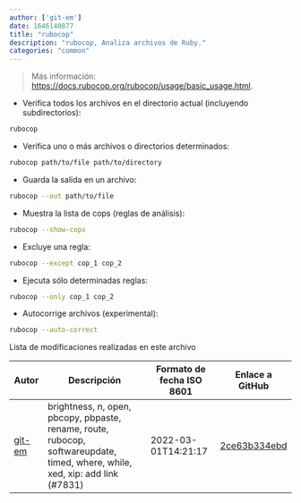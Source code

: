 ```yaml
---
author: ['git-em']
date: 1646140877
title: "rubocop"
description: "rubocop, Analiza archivos de Ruby."
categories: "common"
---
```

> Más información: <https://docs.rubocop.org/rubocop/usage/basic_usage.html>.

- Verifica todos los archivos en el directorio actual (incluyendo subdirectorios):

```bash
rubocop
```

- Verifica uno o más archivos o directorios determinados:

```bash
rubocop path/to/file path/to/directory
```

- Guarda la salida en un archivo:

```bash
rubocop --out path/to/file
```

- Muestra la lista de cops (reglas de análisis):

```bash
rubocop --show-cops
```

- Excluye una regla:

```bash
rubocop --except cop_1 cop_2
```

- Ejecuta sólo determinadas reglas:

```bash
rubocop --only cop_1 cop_2
```

- Autocorrige archivos (experimental):

```bash
rubocop --auto-correct
```
Lista de modificaciones realizadas en este archivo


Autor | Descripción | Formato de fecha ISO 8601 | Enlace a GitHub
------|-----|-----|-----
[git-em](mailto:56173216+git-em@users.noreply.github.com) | brightness, n, open, pbcopy, pbpaste, rename, route, rubocop, softwareupdate, timed, where, while, xed, xip: add link (#7831) | 2022-03-01T14:21:17 | [2ce63b334ebd](https://github.com/tldr-pages/tldr/commit/2ce63b334ebd26bb9e46be904fcc19884974e397)

